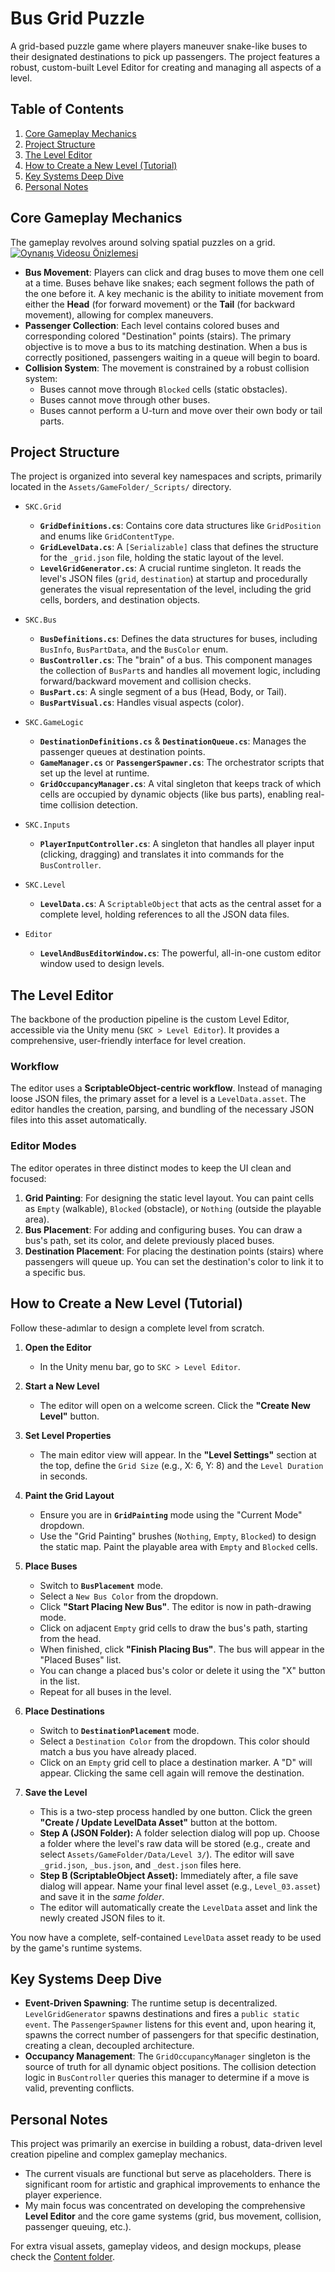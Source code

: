 # Bus Grid Puzzle

A grid-based puzzle game where players maneuver snake-like buses to their designated destinations to pick up passengers. The project features a robust, custom-built Level Editor for creating and managing all aspects of a level.

## Table of Contents
1.  [Core Gameplay Mechanics](#core-gameplay-mechanics)
2.  [Project Structure](#project-structure)
3.  [The Level Editor](#the-level-editor)
4.  [How to Create a New Level (Tutorial)](#how-to-create-a-new-level-tutorial)
5.  [Key Systems Deep Dive](#key-systems-deep-dive)
6.  [Personal Notes](#personal-nptes)

## Core Gameplay Mechanics

The gameplay revolves around solving spatial puzzles on a grid.
[![Oynanış Videosu Önizlemesi](Content/img0.png)](Content/movie1.mp4)

* **Bus Movement**: Players can click and drag buses to move them one cell at a time. Buses behave like snakes; each segment follows the path of the one before it. A key mechanic is the ability to initiate movement from either the **Head** (for forward movement) or the **Tail** (for backward movement), allowing for complex maneuvers.
* **Passenger Collection**: Each level contains colored buses and corresponding colored "Destination" points (stairs). The primary objective is to move a bus to its matching destination. When a bus is correctly positioned, passengers waiting in a queue will begin to board.
* **Collision System**: The movement is constrained by a robust collision system:
    * Buses cannot move through `Blocked` cells (static obstacles).
    * Buses cannot move through other buses.
    * Buses cannot perform a U-turn and move over their own body or tail parts.

## Project Structure

The project is organized into several key namespaces and scripts, primarily located in the `Assets/GameFolder/_Scripts/` directory.

* `SKC.Grid`
    * **`GridDefinitions.cs`**: Contains core data structures like `GridPosition` and enums like `GridContentType`.
    * **`GridLevelData.cs`**: A `[Serializable]` class that defines the structure for the `_grid.json` file, holding the static layout of the level.
    * **`LevelGridGenerator.cs`**: A crucial runtime singleton. It reads the level's JSON files (`grid`, `destination`) at startup and procedurally generates the visual representation of the level, including the grid cells, borders, and destination objects.

* `SKC.Bus`
    * **`BusDefinitions.cs`**: Defines the data structures for buses, including `BusInfo`, `BusPartData`, and the `BusColor` enum.
    * **`BusController.cs`**: The "brain" of a bus. This component manages the collection of `BusPart`s and handles all movement logic, including forward/backward movement and collision checks.
    * **`BusPart.cs`**: A single segment of a bus (Head, Body, or Tail).
    * **`BusPartVisual.cs`**: Handles visual aspects (color).

* `SKC.GameLogic`
    * **`DestinationDefinitions.cs`** & **`DestinationQueue.cs`**: Manages the passenger queues at destination points.
    * **`GameManager.cs`** or **`PassengerSpawner.cs`**: The orchestrator scripts that set up the level at runtime.
    * **`GridOccupancyManager.cs`**: A vital singleton that keeps track of which cells are occupied by dynamic objects (like bus parts), enabling real-time collision detection.

* `SKC.Inputs`
    * **`PlayerInputController.cs`**: A singleton that handles all player input (clicking, dragging) and translates it into commands for the `BusController`.

* `SKC.Level`
    * **`LevelData.cs`**: A `ScriptableObject` that acts as the central asset for a complete level, holding references to all the JSON data files.

* `Editor`
    * **`LevelAndBusEditorWindow.cs`**: The powerful, all-in-one custom editor window used to design levels.

## The Level Editor

The backbone of the production pipeline is the custom Level Editor, accessible via the Unity menu (`SKC > Level Editor`). It provides a comprehensive, user-friendly interface for level creation.

### Workflow

The editor uses a **ScriptableObject-centric workflow**. Instead of managing loose JSON files, the primary asset for a level is a `LevelData.asset`. The editor handles the creation, parsing, and bundling of the necessary JSON files into this asset automatically.

### Editor Modes

The editor operates in three distinct modes to keep the UI clean and focused:
1.  **Grid Painting**: For designing the static level layout. You can paint cells as `Empty` (walkable), `Blocked` (obstacle), or `Nothing` (outside the playable area).
2.  **Bus Placement**: For adding and configuring buses. You can draw a bus's path, set its color, and delete previously placed buses.
3.  **Destination Placement**: For placing the destination points (stairs) where passengers will queue up. You can set the destination's color to link it to a specific bus.

## How to Create a New Level (Tutorial)

Follow these-adımlar to design a complete level from scratch.

1.  **Open the Editor**
    * In the Unity menu bar, go to `SKC > Level Editor`.

2.  **Start a New Level**
    * The editor will open on a welcome screen. Click the **"Create New Level"** button.

3.  **Set Level Properties**
    * The main editor view will appear. In the **"Level Settings"** section at the top, define the `Grid Size` (e.g., X: 6, Y: 8) and the `Level Duration` in seconds.

4.  **Paint the Grid Layout**
    * Ensure you are in **`GridPainting`** mode using the "Current Mode" dropdown.
    * Use the "Grid Painting" brushes (`Nothing`, `Empty`, `Blocked`) to design the static map. Paint the playable area with `Empty` and `Blocked` cells.

5.  **Place Buses**
    * Switch to **`BusPlacement`** mode.
    * Select a `New Bus Color` from the dropdown.
    * Click **"Start Placing New Bus"**. The editor is now in path-drawing mode.
    * Click on adjacent `Empty` grid cells to draw the bus's path, starting from the head.
    * When finished, click **"Finish Placing Bus"**. The bus will appear in the "Placed Buses" list.
    * You can change a placed bus's color or delete it using the "X" button in the list.
    * Repeat for all buses in the level.

6.  **Place Destinations**
    * Switch to **`DestinationPlacement`** mode.
    * Select a `Destination Color` from the dropdown. This color should match a bus you have already placed.
    * Click on an `Empty` grid cell to place a destination marker. A "D" will appear. Clicking the same cell again will remove the destination.

7.  **Save the Level**
    * This is a two-step process handled by one button. Click the green **"Create / Update LevelData Asset"** button at the bottom.
    * **Step A (JSON Folder):** A folder selection dialog will pop up. Choose a folder where the level's raw data will be stored (e.g., create and select `Assets/GameFolder/Data/Level 3/`). The editor will save `_grid.json`, `_bus.json`, and `_dest.json` files here.
    * **Step B (ScriptableObject Asset):** Immediately after, a file save dialog will appear. Name your final level asset (e.g., `Level_03.asset`) and save it in the *same folder*.
    * The editor will automatically create the `LevelData` asset and link the newly created JSON files to it.

You now have a complete, self-contained `LevelData` asset ready to be used by the game's runtime systems.

## Key Systems Deep Dive

* **Event-Driven Spawning**: The runtime setup is decentralized. `LevelGridGenerator` spawns destinations and fires a `public static event`. The `PassengerSpawner` listens for this event and, upon hearing it, spawns the correct number of passengers for that specific destination, creating a clean, decoupled architecture.
* **Occupancy Management**: The `GridOccupancyManager` singleton is the source of truth for all dynamic object positions. The collision detection logic in `BusController` queries this manager to determine if a move is valid, preventing conflicts.

## Personal Notes

This project was primarily an exercise in building a robust, data-driven level creation pipeline and complex gameplay mechanics.

- The current visuals are functional but serve as placeholders. There is significant room for artistic and graphical improvements to enhance the player experience.
- My main focus was concentrated on developing the comprehensive **Level Editor** and the core game systems (grid, bus movement, collision, passenger queuing, etc.).

For extra visual assets, gameplay videos, and design mockups, please check the [Content folder](./Content/).
